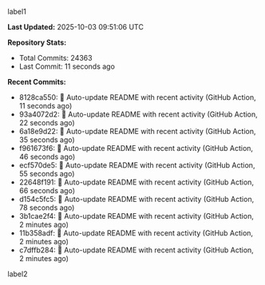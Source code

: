 
label1 
<!-- ACTIVITY_START -->
**Last Updated:** 2025-10-03 09:51:06 UTC

**Repository Stats:**
- Total Commits: 24363
- Last Commit: 11 seconds ago

**Recent Commits:**
- 8128ca550: 🤖 Auto-update README with recent activity (GitHub Action, 11 seconds ago)
- 93a4072d2: 🤖 Auto-update README with recent activity (GitHub Action, 22 seconds ago)
- 6a18e9d22: 🤖 Auto-update README with recent activity (GitHub Action, 35 seconds ago)
- f961673f6: 🤖 Auto-update README with recent activity (GitHub Action, 46 seconds ago)
- ecf570de5: 🤖 Auto-update README with recent activity (GitHub Action, 55 seconds ago)
- 22648f191: 🤖 Auto-update README with recent activity (GitHub Action, 66 seconds ago)
- d154c5fc5: 🤖 Auto-update README with recent activity (GitHub Action, 78 seconds ago)
- 3b1cae2f4: 🤖 Auto-update README with recent activity (GitHub Action, 2 minutes ago)
- 11b358adf: 🤖 Auto-update README with recent activity (GitHub Action, 2 minutes ago)
- c7dffb284: 🤖 Auto-update README with recent activity (GitHub Action, 2 minutes ago)
<!-- ACTIVITY_END -->

label2
